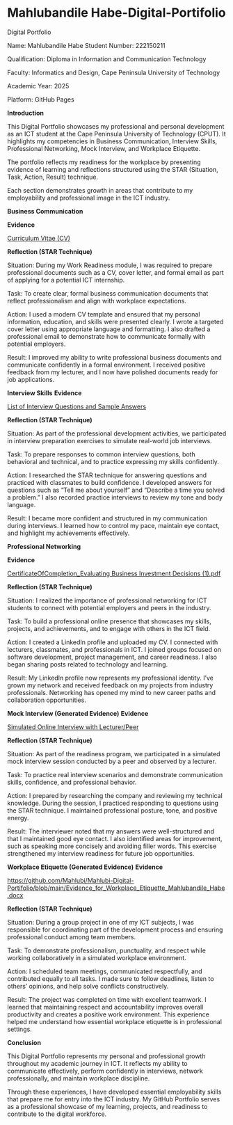 # Mahlubandile Habe-Digital-Portifolio
Digital Portfolio

Name: Mahlubandile Habe
Student Number: 222150211

Qualification: Diploma in Information and Communication Technology

Faculty: Informatics and Design, Cape Peninsula University of Technology

Academic Year: 2025

Platform: GitHub Pages

 **Introduction**

This Digital Portfolio showcases my professional and personal development as an ICT student at the Cape Peninsula University of Technology (CPUT). It highlights my competencies in Business Communication, Interview Skills, Professional Networking, Mock Interview, and Workplace Etiquette.

The portfolio reflects my readiness for the workplace by presenting evidence of learning and reflections structured using the STAR (Situation, Task, Action, Result) technique.

Each section demonstrates growth in areas that contribute to my employability and professional image in the ICT industry.

**Business Communication**

**Evidence**

[Curriculum Vitae (CV)
](https://github.com/Mahlubi/Mahlubi-Digital-Portifolio/blob/main/MAHLUBI%20HABE.pdf)

**Reflection (STAR Technique)**

Situation:
During my Work Readiness module, I was required to prepare professional documents such as a CV, cover letter, and formal email as part of applying for a potential ICT internship.

Task:
To create clear, formal business communication documents that reflect professionalism and align with workplace expectations.

Action:
I used a modern CV template and ensured that my personal information, education, and skills were presented clearly. I wrote a targeted cover letter using appropriate language and formatting. I also drafted a professional email to demonstrate how to communicate formally with potential employers.

Result:
I improved my ability to write professional business documents and communicate confidently in a formal environment. I received positive feedback from my lecturer, and I now have polished documents ready for job applications.

**Interview Skills**
 **Evidence**

[List of Interview Questions and Sample Answers
](https://github.com/Mahlubi/Mahlubi-Digital-Portifolio/blame/main/Mahluabndile_Habe_Interview_Questions_and_Answers.docx)

**Reflection (STAR Technique)**

Situation:
As part of the professional development activities, we participated in interview preparation exercises to simulate real-world job interviews.

Task:
To prepare responses to common interview questions, both behavioral and technical, and to practice expressing my skills confidently.

Action:
I researched the STAR technique for answering questions and practiced with classmates to build confidence. I developed answers for questions such as “Tell me about yourself” and “Describe a time you solved a problem.” I also recorded practice interviews to review my tone and body language.

Result:
I became more confident and structured in my communication during interviews. I learned how to control my pace, maintain eye contact, and highlight my achievements effectively.

**Professional Networking**

**Evidence**

[CertificateOfCompletion_Evaluating Business Investment Decisions (1).pdf](https://github.com/Mahlubi/Mahlubi-Digital-Portifolio/blob/main/CertificateOfCompletion_Evaluating%20Business%20Investment%20Decisions%20(1).pdf)

 **Reflection (STAR Technique)**

Situation:
I realized the importance of professional networking for ICT students to connect with potential employers and peers in the industry.

Task:
To build a professional online presence that showcases my skills, projects, and achievements, and to engage with others in the ICT field.

Action:
I created a LinkedIn profile and uploaded my CV. I connected with lecturers, classmates, and professionals in ICT. I joined groups focused on software development, project management, and career readiness. I also began sharing posts related to technology and learning.

Result:
My LinkedIn profile now represents my professional identity. I’ve grown my network and received feedback on my projects from industry professionals. Networking has opened my mind to new career paths and collaboration opportunities.

**Mock Interview (Generated Evidence)**
**Evidence**

[Simulated Online Interview with Lecturer/Peer
](https://github.com/Mahlubi/Mahlubi-Digital-Portifolio/blob/main/VIDEO-2025-10-15-13-50-28.mp4)

**Reflection (STAR Technique)**

Situation:
As part of the readiness program, we participated in a simulated mock interview session conducted by a peer and observed by a lecturer.

Task:
To practice real interview scenarios and demonstrate communication skills, confidence, and professional behavior.

Action:
I prepared by researching the company and reviewing my technical knowledge. During the session, I practiced responding to questions using the STAR technique. I maintained professional posture, tone, and positive energy.

Result:
The interviewer noted that my answers were well-structured and that I maintained good eye contact. I also identified areas for improvement, such as speaking more concisely and avoiding filler words. This exercise strengthened my interview readiness for future job opportunities.

**Workplace Etiquette (Generated Evidence)**
 **Evidence**

https://github.com/Mahlubi/Mahlubi-Digital-Portifolio/blob/main/Evidence_for_Workplace_Etiquette_Mahlubandile_Habe.docx

 **Reflection (STAR Technique)**

Situation:
During a group project in one of my ICT subjects, I was responsible for coordinating part of the development process and ensuring professional conduct among team members.

Task:
To demonstrate professionalism, punctuality, and respect while working collaboratively in a simulated workplace environment.

Action:
I scheduled team meetings, communicated respectfully, and contributed equally to all tasks. I made sure to follow deadlines, listen to others’ opinions, and help solve conflicts constructively.

Result:
The project was completed on time with excellent teamwork. I learned that maintaining respect and accountability improves overall productivity and creates a positive work environment. This experience helped me understand how essential workplace etiquette is in professional settings.

 **Conclusion**

This Digital Portfolio represents my personal and professional growth throughout my academic journey in ICT. It reflects my ability to communicate effectively, perform confidently in interviews, network professionally, and maintain workplace discipline.

Through these experiences, I have developed essential employability skills that prepare me for entry into the ICT industry. My GitHub Portfolio serves as a professional showcase of my learning, projects, and readiness to contribute to the digital workforce.
